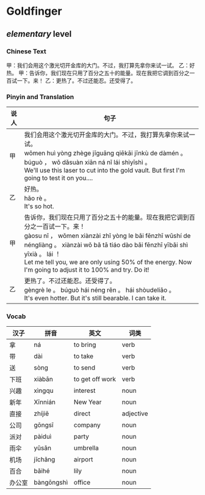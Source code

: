 # Goldfinger
## *elementary* level

### Chinese Text
甲：我们会用这个激光切开金库的大门。不过，我打算先拿你来试一试。
乙：好热。
甲：告诉你，我们现在只用了百分之五十的能量。现在我把它调到百分之一百试一下。来！
乙：更热了。不过还能忍。还受得了。

### Pinyin and Translation
|说人|句子|
|----|----|
|甲|我们会用这个激光切开金库的大门。不过，我打算先拿你来试一试。<br />wǒmen huì yòng zhège jīguāng qiēkāi jīnkù de dàmén 。 búguò ， wǒ dǎsuàn xiān ná nǐ lái shìyīshì 。<br />We'll use this laser to cut into the gold vault. But first I'm going to test it on you....|
|乙|好热。<br />hǎo rè 。<br />It's so hot.|
|甲|告诉你，我们现在只用了百分之五十的能量。现在我把它调到百分之一百试一下。来！<br />gàosu nǐ ， wǒmen xiànzài zhǐ yòng le bǎi fēnzhī wǔshí de néngliàng 。 xiànzài wǒ bǎ tā tiáo dào bǎi fēnzhī yībǎi shì  yīxià 。 lái ！<br />Let me tell you, we are only using 50% of the energy. Now I'm going to adjust it to 100% and try. Do it!|
|乙|更热了。不过还能忍。还受得了。<br />gèngrè le 。 búguò hái néng rěn 。 hái shòudeliǎo 。<br />It's even hotter. But it's still bearable. I can take it.|
### Vocab
|汉子|拼音|英文|词类|
|----|----|----|----|
|拿|ná|to bring|verb|
|带|dài|to take|verb|
|送|sòng|to send|verb|
|下班|xiàbān|to get off work|verb|
|兴趣|xìngqu|interest|noun|
|新年|Xīnnián|New Year|noun|
|直接|zhíjiē|direct|adjective|
|公司|gōngsī|company|noun|
|派对|pàiduì|party|noun|
|雨伞|yǔsǎn|umbrella|noun|
|机场|jīchǎng|airport|noun|
|百合|bǎihé|lily|noun|
|办公室|bàngōngshì|office|noun|